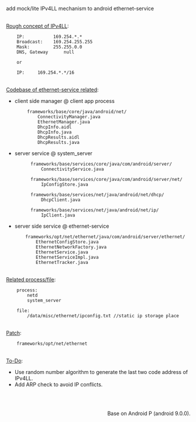 add mock/lite IPv4LL mechanism to android ethernet-service


</br>
<u>Rough concept of IPv4LL</u>:

		IP: 		  169.254.*.*
		Broadcast: 	  169.254.255.255
		Mask:		  255.255.0.0
		DNS, Gateway      null
	
		or
		
		IP:		169.254.*.*/16

	
</br>
<u>Codebase of ethernet-service related</u>:

- client side manager @ client app process

```
        frameworks/base/core/java/android/net/
            ConnectivityManager.java		
            EthernetManager.java		
            DhcpInfo.aidl	
            DhcpInfo.java	
            DhcpResults.aidl
            DhcpResults.java	
```

- server service @ system_server	

            frameworks/base/services/core/java/com/android/server/
                ConnectivityService.java	
    
            frameworks/base/services/core/java/com/android/server/net/
                IpConfigStore.java
    
            frameworks/base/services/net/java/android/net/dhcp/
                DhcpClient.java
    
            frameworks/base/services/net/java/android/net/ip/
                IpClient.java

- server side service @ ethernet-service

  ```
      frameworks/opt/net/ethernet/java/com/android/server/ethernet/
          EthernetConfigStore.java
          EthernetNetworkFactory.java
          EthernetService.java
          EthernetServiceImpl.java
          EthernetTracker.java
  ```

</br>
<u>Related process/file</u>:

```
    process: 
        netd
        system_server

    file:	
        /data/misc/ethernet/ipconfig.txt //static ip storage place                
```

</br>
<u>Patch</u>:

```
	frameworks/opt/net/ethernet
```

</br>
<u> To-Do</u>:

- Use random number algorithm to generate the last two code address of IPv4LL.
- Add ARP check to avoid IP conflicts.


</br>
</br>

<p align="right">Base on Android P (android 9.0.0).</p>

